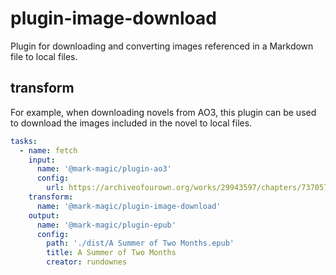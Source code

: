 # plugin-image-download

Plugin for downloading and converting images referenced in a Markdown file to local files.

## transform

For example, when downloading novels from AO3, this plugin can be used to download the images included in the novel to local files.

```yaml
tasks:
  - name: fetch
    input:
      name: '@mark-magic/plugin-ao3'
      config:
        url: https://archiveofourown.org/works/29943597/chapters/73705791
    transform:
      name: '@mark-magic/plugin-image-download'
    output:
      name: '@mark-magic/plugin-epub'
      config:
        path: './dist/A Summer of Two Months.epub'
        title: A Summer of Two Months
        creator: rundownes
```
